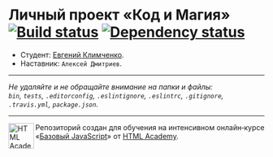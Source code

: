 # Личный проект «Код и Магия» [![Build status][travis-image]][travis-url] [![Dependency status][dependency-image]][dependency-url]

* Студент: [Евгений Климченко](https://up.htmlacademy.ru/javascript/6/user/181536).
* Наставник: `Алексей Дмитриев`.

---

_Не удаляйте и не обращайте внимание на папки и файлы:_<br>
_`bin`, `tests`, `.editorconfig`, `.eslintignore`, `.eslintrc`, `.gitignore`, `.travis.yml`, `package.json`._

---

<a href="https://htmlacademy.ru/intensive/javascript"><img align="left" width="50" height="50" title="HTML Academy" src="https://up.htmlacademy.ru/static/img/intensive/javascript/logo-for-github.svg"></a>

Репозиторий создан для обучения на интенсивном онлайн‑курсе «[Базовый JavaScript](https://htmlacademy.ru/intensive/javascript)» от [HTML Academy](https://htmlacademy.ru).

[travis-image]: https://travis-ci.org/htmlacademy-javascript/181536-code-and-magick.svg?branch=master
[travis-url]: https://travis-ci.org/htmlacademy-javascript/181536-code-and-magick
[dependency-image]: https://david-dm.org/htmlacademy-javascript/181536-code-and-magick.svg?style=flat-square
[dependency-url]: https://david-dm.org/htmlacademy-javascript/181536-code-and-magick
